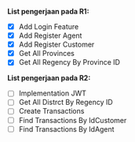 **List pengerjaan pada R1:**
 - [x] Add Login Feature 
 - [x] Add Register Agent 
 - [x] Add Register Customer
 - [x] Get All Provinces 
 - [x] Get All Regency By Province ID 

**List pengerjaan pada R2:**
 - [ ] Implementation JWT 
 - [ ] Get All Distrct By Regency ID
 - [ ] Create Transactions
 - [ ] Find Transactions By IdCustomer
 - [ ] Find Transactions By IdAgent 